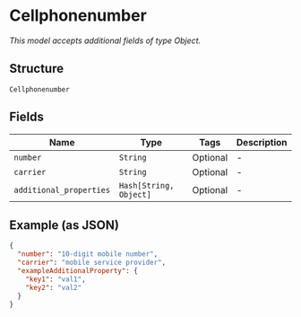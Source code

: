 
# Cellphonenumber

*This model accepts additional fields of type Object.*

## Structure

`Cellphonenumber`

## Fields

| Name | Type | Tags | Description |
|  --- | --- | --- | --- |
| `number` | `String` | Optional | - |
| `carrier` | `String` | Optional | - |
| `additional_properties` | `Hash[String, Object]` | Optional | - |

## Example (as JSON)

```json
{
  "number": "10-digit mobile number",
  "carrier": "mobile service provider",
  "exampleAdditionalProperty": {
    "key1": "val1",
    "key2": "val2"
  }
}
```

